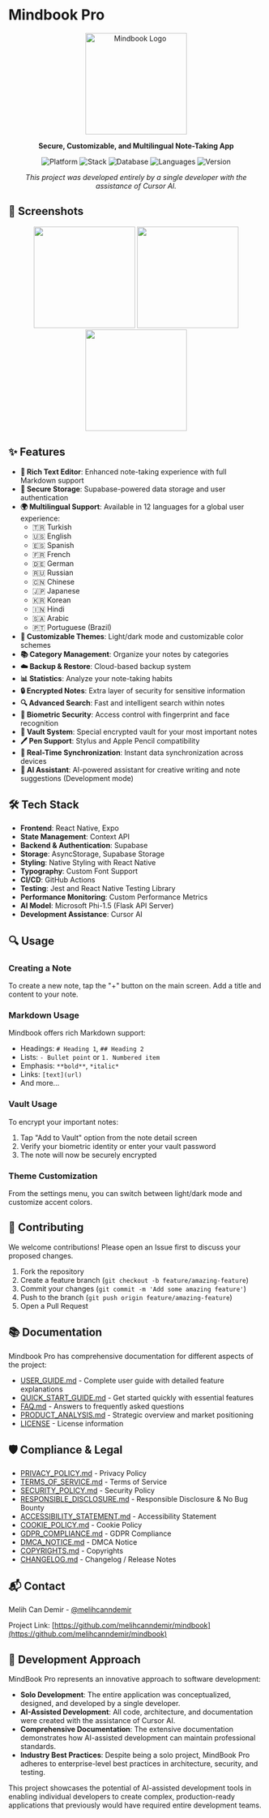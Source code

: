 # Mindbook Pro

<p align="center">
  <img src="./assets/logo.png" alt="Mindbook Logo" width="200"/>
</p>

<p align="center">
  <b>Secure, Customizable, and Multilingual Note-Taking App</b>
</p>

<p align="center">
  <img src="https://img.shields.io/badge/Platform-iOS%20%7C%20Android-blue" alt="Platform"/>
  <img src="https://img.shields.io/badge/Stack-React%20Native%20%7C%20Expo-blue" alt="Stack"/>
  <img src="https://img.shields.io/badge/Database-Supabase-green" alt="Database"/>
  <img src="https://img.shields.io/badge/Languages-12-orange" alt="Languages"/>
  <img src="https://img.shields.io/badge/Version-4.0.3-purple" alt="Version"/>
</p>

<p align="center">
  <i>This project was developed entirely by a single developer with the assistance of Cursor AI.</i>
</p>

## 📱 Screenshots

<p align="center">
  <!-- Screenshots will be added here -->
  <img src="screenshots/dark-mode.png" width="200" />
  <img src="screenshots/light-mode.png" width="200" />
  <img src="screenshots/hamburger-menu.png" width="200" />
</p>

## ✨ Features

- **💫 Rich Text Editor**: Enhanced note-taking experience with full Markdown support
- **🔐 Secure Storage**: Supabase-powered data storage and user authentication
- **🌍 Multilingual Support**: Available in 12 languages for a global user experience:
  - 🇹🇷 Turkish
  - 🇺🇸 English
  - 🇪🇸 Spanish
  - 🇫🇷 French
  - 🇩🇪 German
  - 🇷🇺 Russian
  - 🇨🇳 Chinese
  - 🇯🇵 Japanese
  - 🇰🇷 Korean
  - 🇮🇳 Hindi
  - 🇸🇦 Arabic
  - 🇵🇹 Portuguese (Brazil)
- **🎨 Customizable Themes**: Light/dark mode and customizable color schemes
- **📚 Category Management**: Organize your notes by categories
- **☁️ Backup & Restore**: Cloud-based backup system
- **📊 Statistics**: Analyze your note-taking habits
- **🔒 Encrypted Notes**: Extra layer of security for sensitive information
- **🔍 Advanced Search**: Fast and intelligent search within notes
- **🧰 Biometric Security**: Access control with fingerprint and face recognition
- **🔐 Vault System**: Special encrypted vault for your most important notes
- **🖊️ Pen Support**: Stylus and Apple Pencil compatibility
- **🔄 Real-Time Synchronization**: Instant data synchronization across devices
- **🤖 AI Assistant**: AI-powered assistant for creative writing and note suggestions (Development mode)

## 🛠 Tech Stack

- **Frontend**: React Native, Expo
- **State Management**: Context API
- **Backend & Authentication**: Supabase
- **Storage**: AsyncStorage, Supabase Storage
- **Styling**: Native Styling with React Native
- **Typography**: Custom Font Support
- **CI/CD**: GitHub Actions
- **Testing**: Jest and React Native Testing Library
- **Performance Monitoring**: Custom Performance Metrics
- **AI Model**: Microsoft Phi-1.5 (Flask API Server)
- **Development Assistance**: Cursor AI

## 🔍 Usage

### Creating a Note

To create a new note, tap the "+" button on the main screen. Add a title and content to your note.

### Markdown Usage

Mindbook offers rich Markdown support:

- Headings: `# Heading 1`, `## Heading 2`
- Lists: `- Bullet point` or `1. Numbered item`
- Emphasis: `**bold**`, `*italic*`
- Links: `[text](url)`
- And more...

### Vault Usage

To encrypt your important notes:

1. Tap "Add to Vault" option from the note detail screen
2. Verify your biometric identity or enter your vault password
3. The note will now be securely encrypted

### Theme Customization

From the settings menu, you can switch between light/dark mode and customize accent colors.

## 🤝 Contributing

We welcome contributions! Please open an Issue first to discuss your proposed changes.

1. Fork the repository
2. Create a feature branch (`git checkout -b feature/amazing-feature`)
3. Commit your changes (`git commit -m 'Add some amazing feature'`)
4. Push to the branch (`git push origin feature/amazing-feature`)
5. Open a Pull Request

## 📚 Documentation

Mindbook Pro has comprehensive documentation for different aspects of the project:

- [USER_GUIDE.md](USER_GUIDE.md) - Complete user guide with detailed feature explanations
- [QUICK_START_GUIDE.md](QUICK_START_GUIDE.md) - Get started quickly with essential features
- [FAQ.md](FAQ.md) - Answers to frequently asked questions
- [PRODUCT_ANALYSIS.md](PRODUCT_ANALYSIS.md) - Strategic overview and market positioning
- [LICENSE](LICENSE) - License information

## 🛡️ Compliance & Legal

- [PRIVACY_POLICY.md](PRIVACY_POLICY.md) - Privacy Policy
- [TERMS_OF_SERVICE.md](TERMS_OF_SERVICE.md) - Terms of Service
- [SECURITY_POLICY.md](SECURITY_POLICY.md) - Security Policy
- [RESPONSIBLE_DISCLOSURE.md](RESPONSIBLE_DISCLOSURE.md) - Responsible Disclosure & No Bug Bounty
- [ACCESSIBILITY_STATEMENT.md](ACCESSIBILITY_STATEMENT.md) - Accessibility Statement
- [COOKIE_POLICY.md](COOKIE_POLICY.md) - Cookie Policy
- [GDPR_COMPLIANCE.md](GDPR_COMPLIANCE.md) - GDPR Compliance
- [DMCA_NOTICE.md](DMCA_NOTICE.md) - DMCA Notice
- [COPYRIGHTS.md](COPYRIGHTS.md) - Copyrights
- [CHANGELOG.md](CHANGELOG.md) - Changelog / Release Notes

## 📬 Contact

Melih Can Demir - [@melihcanndemir](https://github.com/melihcanndemir)

Project Link: [https://github.com/melihcanndemir/mindbook](https://github.com/melihcanndemir/mindbook)

## 🧠 Development Approach

MindBook Pro represents an innovative approach to software development:

- **Solo Development**: The entire application was conceptualized, designed, and developed by a single developer.
- **AI-Assisted Development**: All code, architecture, and documentation were created with the assistance of Cursor AI.
- **Comprehensive Documentation**: The extensive documentation demonstrates how AI-assisted development can maintain professional standards.
- **Industry Best Practices**: Despite being a solo project, MindBook Pro adheres to enterprise-level best practices in architecture, security, and testing.

This project showcases the potential of AI-assisted development tools in enabling individual developers to create complex, production-ready applications that previously would have required entire development teams.
